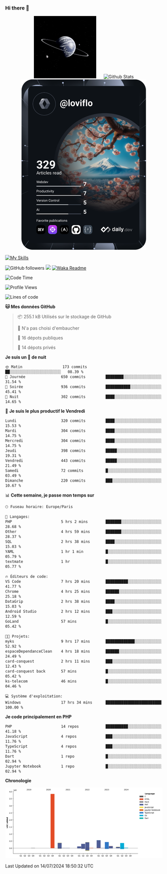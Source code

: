 ### Hi there 👋

<p align="center">
  <img src="https://github.com/Loviflo/Loviflo/blob/main/img/portrait.jpg" alt="Loviflo" height="200" style="margin-right: 20px"/>
  <img src="https://github-readme-stats.vercel.app/api?username=Loviflo&show_icons=true&theme=graywhite" alt="Github Stats" />
  <a href="https://app.daily.dev/loviflo"><img src="https://github.com/loviflo/loviflo/blob/main/devcard.svg" width="400" alt="Loviflo's Dev Card"/></a>
</p>

[![My Skills](https://skillicons.dev/icons?i=php,laravel,symfony,dotnet,cs,nodejs,mysql,postgres,js,ts,html,css,sass,angular,react,electron,docker,webpack,vscode,figma,git,github,gitlab,nginx,postman&perline=5)](https://skillicons.dev)

![GitHub followers](https://img.shields.io/github/followers/Loviflo?label=Follow&style=social)
![](https://visitor-badge.glitch.me/badge?page_id=Loviflo.Loviflo)
[![Waka Readme](https://github.com/Loviflo/Loviflo/actions/workflows/update-stats.yml/badge.svg)](https://github.com/Loviflo/Loviflo/actions/workflows/update-stats.yml)

<!--START_SECTION:waka-->
![Code Time](http://img.shields.io/badge/Code%20Time-2%2C262%20hrs%2015%20mins-blue)

![Profile Views](http://img.shields.io/badge/Vues%20du%20profil-0-blue)

![Lines of code](https://img.shields.io/badge/Depuis%20Hello%20World%2C%20j%27ai%20%C3%A9crit-6.7%20million%20Lignes%20de%20code-blue)

**🐱 Mes données GitHub** 

> 📦 255.1 kB Utilisés sur le stockage de GitHub 
 > 
> 🚫 N'a pas choisi d'embaucher
 > 
> 📜 16 dépots publiques 
 > 
> 🔑 14 dépots privés 
 > 
**Je suis un 🦉 de nuit** 

```text
🌞 Matin                  173 commits         ██░░░░░░░░░░░░░░░░░░░░░░░   08.39 % 
🌆 Journée                650 commits         ████████░░░░░░░░░░░░░░░░░   31.54 % 
🌃 Soirée                 936 commits         ███████████░░░░░░░░░░░░░░   45.41 % 
🌙 Nuit                   302 commits         ████░░░░░░░░░░░░░░░░░░░░░   14.65 % 
```
📅 **Je suis le plus productif le Vendredi** 

```text
Lundi                    320 commits         ████░░░░░░░░░░░░░░░░░░░░░   15.53 % 
Mardi                    304 commits         ████░░░░░░░░░░░░░░░░░░░░░   14.75 % 
Mercredi                 304 commits         ████░░░░░░░░░░░░░░░░░░░░░   14.75 % 
Jeudi                    398 commits         █████░░░░░░░░░░░░░░░░░░░░   19.31 % 
Vendredi                 443 commits         █████░░░░░░░░░░░░░░░░░░░░   21.49 % 
Samedi                   72 commits          █░░░░░░░░░░░░░░░░░░░░░░░░   03.49 % 
Dimanche                 220 commits         ███░░░░░░░░░░░░░░░░░░░░░░   10.67 % 
```


📊 **Cette semaine, je passe mon temps sur** 

```text
🕑︎ Fuseau horaire: Europe/Paris

💬 Langages: 
PHP                      5 hrs 2 mins        ███████░░░░░░░░░░░░░░░░░░   28.68 % 
Other                    4 hrs 59 mins       ███████░░░░░░░░░░░░░░░░░░   28.37 % 
SQL                      2 hrs 38 mins       ████░░░░░░░░░░░░░░░░░░░░░   15.03 % 
YAML                     1 hr 1 min          █░░░░░░░░░░░░░░░░░░░░░░░░   05.79 % 
textmate                 1 hr                █░░░░░░░░░░░░░░░░░░░░░░░░   05.77 % 

🔥 Éditeurs de code: 
VS Code                  7 hrs 20 mins       ██████████░░░░░░░░░░░░░░░   41.77 % 
Chrome                   4 hrs 25 mins       ██████░░░░░░░░░░░░░░░░░░░   25.18 % 
DataGrip                 2 hrs 38 mins       ████░░░░░░░░░░░░░░░░░░░░░   15.03 % 
Android Studio           2 hrs 12 mins       ███░░░░░░░░░░░░░░░░░░░░░░   12.59 % 
GoLand                   57 mins             █░░░░░░░░░░░░░░░░░░░░░░░░   05.42 % 

🐱‍💻 Projets: 
myks                     9 hrs 17 mins       █████████████░░░░░░░░░░░░   52.92 % 
espaceDependanceClean    4 hrs 18 mins       ██████░░░░░░░░░░░░░░░░░░░   24.49 % 
card-conquest            2 hrs 11 mins       ███░░░░░░░░░░░░░░░░░░░░░░   12.43 % 
card-conquest back       57 mins             █░░░░░░░░░░░░░░░░░░░░░░░░   05.42 % 
ks-telecom               46 mins             █░░░░░░░░░░░░░░░░░░░░░░░░   04.46 % 

💻 Système d'exploitation: 
Windows                  17 hrs 34 mins      █████████████████████████   100.00 % 
```

**Je code principalement en PHP** 

```text
PHP                      14 repos            ██████████░░░░░░░░░░░░░░░   41.18 % 
JavaScript               4 repos             ███░░░░░░░░░░░░░░░░░░░░░░   11.76 % 
TypeScript               4 repos             ███░░░░░░░░░░░░░░░░░░░░░░   11.76 % 
Dart                     1 repo              █░░░░░░░░░░░░░░░░░░░░░░░░   02.94 % 
Jupyter Notebook         1 repo              █░░░░░░░░░░░░░░░░░░░░░░░░   02.94 % 
```



**Chronologie**

![Lines of Code chart](https://raw.githubusercontent.com/Loviflo/Loviflo/main/assets/bar_graph.png)


 Last Updated on 14/07/2024 18:50:32 UTC
<!--END_SECTION:waka-->
